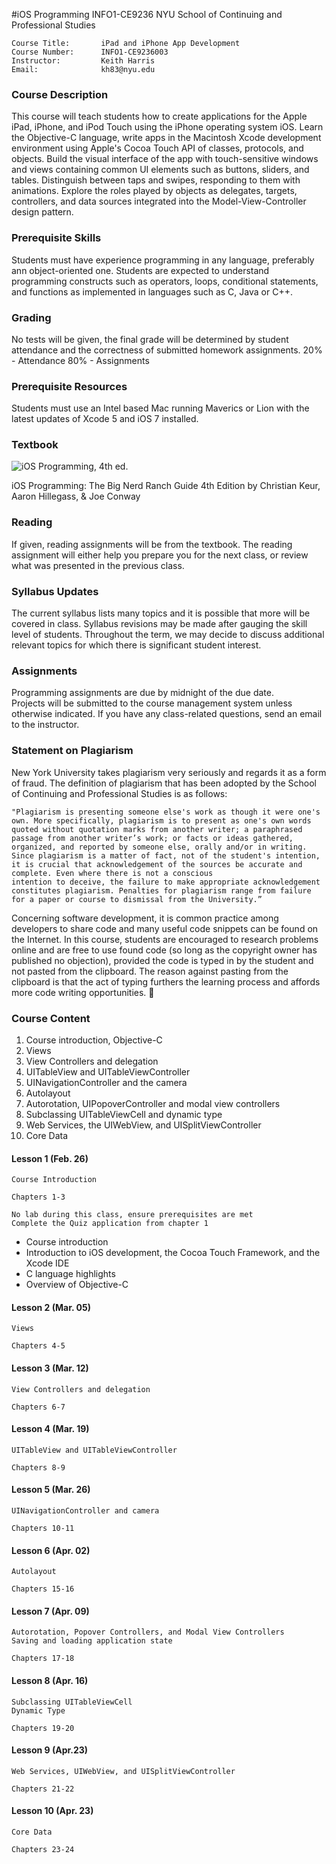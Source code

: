 
#iOS Programming INFO1-CE9236
NYU School of Continuing and Professional Studies

    Course Title:		iPad and iPhone App Development
    Course Number:		INFO1-CE9236003 
    Instructor:			Keith Harris
    Email:  			kh83@nyu.edu 

### Course Description 
This course will teach students how to create applications for the Apple iPad, iPhone, and iPod Touch using the iPhone operating system iOS. Learn the Objective-C language, write apps in the Macintosh Xcode development environment using Apple's Cocoa Touch API of classes, protocols, and objects. Build the visual interface of the app with touch-sensitive windows and views containing common UI elements such as buttons, sliders, and tables. Distinguish between taps and swipes, responding to them with animations. Explore the roles played by objects as delegates, targets, controllers, and data sources integrated into the Model-View-Controller design pattern.


### Prerequisite Skills

Students must have experience programming in any language, preferably ann object-oriented one.  Students are expected to understand programming constructs such as operators, loops, conditional statements, and functions as implemented in languages such as C, Java or C++. 

### Grading

No tests will be given, the final grade will be determined by student attendance and the correctness of submitted homework assignments.
20% - Attendance
80% - Assignments

### Prerequisite Resources

Students must use an Intel based Mac running Maverics or Lion with the latest updates of Xcode 5 and iOS 7 installed.


### Textbook 

![iOS Programming, 4th ed.](http://www.bignerdranch.com/images/iosprogramming-4th.png)

iOS Programming: The Big Nerd Ranch Guide 4th Edition by Christian Keur, Aaron Hillegass, & Joe Conway

### Reading

If given, reading assignments will be from the textbook.  The reading assignment will either help you prepare you for the next class, or review what was presented in the previous class.

### Syllabus Updates

The current syllabus lists many topics and it is possible that more will be covered in class. Syllabus revisions may be made after gauging the skill level of students.  Throughout the term, we may decide to discuss additional relevant topics for which there is significant student interest.

### Assignments
Programming assignments are due by midnight of the due date.  
Projects will be submitted to the course management system unless otherwise indicated.
If you have any class-related questions, send an email to the instructor.

### Statement on Plagiarism

New York University takes plagiarism very seriously and regards it as a form of fraud. The definition of plagiarism that has been adopted by the School of Continuing and Professional Studies is as follows: 

````
"Plagiarism is presenting someone else's work as though it were one's own. More specifically, plagiarism is to present as one's own words quoted without quotation marks from another writer; a paraphrased passage from another writer’s work; or facts or ideas gathered, organized, and reported by someone else, orally and/or in writing. Since plagiarism is a matter of fact, not of the student's intention, it is crucial that acknowledgement of the sources be accurate and complete. Even where there is not a conscious
intention to deceive, the failure to make appropriate acknowledgement constitutes plagiarism. Penalties for plagiarism range from failure for a paper or course to dismissal from the University.”
````

Concerning software development, it is common practice among developers to share code and many useful code snippets can be found on the Internet.  In this course, students are encouraged to research problems online and are free to use found code (so long as the copyright owner has published no objection), provided the code is typed in by the student and not pasted from the clipboard.  The reason against pasting from the clipboard is that the act of typing furthers the learning process and affords more code writing opportunities. 

### Course Content


1.  Course introduction, Objective-C
2.  Views
3.  View Controllers and delegation
4.  UITableView and UITableViewController
5.  UINavigationController and the camera
6.  Autolayout
7.  Autorotation, UIPopoverController and modal view controllers
8.  Subclassing UITableViewCell and dynamic type
9.  Web Services, the UIWebView, and UISplitViewController
10. Core Data


#### Lesson 1 (Feb. 26)

    Course Introduction
    
    Chapters 1-3
    
    No lab during this class, ensure prerequisites are met
    Complete the Quiz application from chapter 1

*  Course introduction
*  Introduction to iOS development, the Cocoa Touch Framework, and the Xcode IDE
*  C language highlights
*  Overview of Objective-C


#### Lesson 2 (Mar. 05)

    Views
    
    Chapters 4-5



#### Lesson 3 (Mar. 12)

    View Controllers and delegation
    
    Chapters 6-7



#### Lesson 4 (Mar. 19)

    UITableView and UITableViewController
    
    Chapters 8-9




#### Lesson 5 (Mar. 26)

    UINavigationController and camera
    
    Chapters 10-11




#### Lesson 6 (Apr. 02)

    Autolayout
    
    Chapters 15-16



#### Lesson 7 (Apr. 09)

    Autorotation, Popover Controllers, and Modal View Controllers
    Saving and loading application state
    
    Chapters 17-18




#### Lesson 8 (Apr. 16)

    Subclassing UITableViewCell
    Dynamic Type
    
    Chapters 19-20



#### Lesson 9 (Apr.23)

    Web Services, UIWebView, and UISplitViewController
    
    Chapters 21-22




#### Lesson 10 (Apr. 23)

    Core Data

    Chapters 23-24
